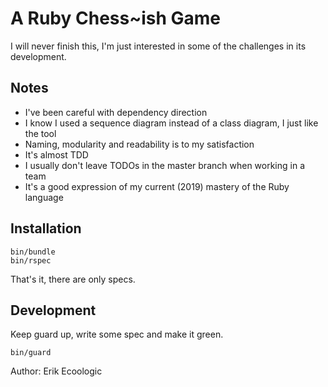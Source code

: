 # A Ruby Chess~ish Game

I will never finish this, I'm just interested in some of the challenges in its development.

## Notes

* I've been careful with dependency direction
* I know I used a sequence diagram instead of a class diagram, I just like the tool
* Naming, modularity and readability is to my satisfaction
* It's almost TDD
* I usually don't leave TODOs in the master branch when working in a team
* It's a good expression of my current (2019) mastery of the Ruby language

## Installation

```
bin/bundle
bin/rspec
```

That's it, there are only specs.

## Development

Keep guard up, write some spec and make it green.

```
bin/guard
```

Author: Erik Ecoologic

